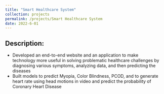 ```yaml
---
title: "Smart Healthcare System"
collection: projects
permalink: /projects/Smart Healthcare System
date: 2022-6-01
---
```


## Description:

- Developed an end-to-end website and an application to make technology more useful in solving problematic healthcare challenges by diagnosing various symptoms, analyzing data, and then predicting the diseases
- Built models to predict Myopia, Color Blindness, PCOD, and to generate heart rate using head motions in video and predict the probability of Coronary Heart Disease
